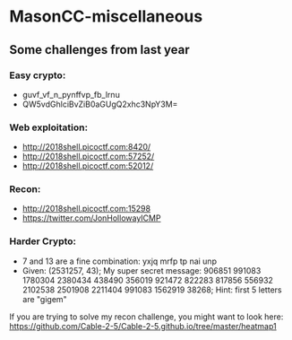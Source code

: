 # MasonCC-miscellaneous
## Some challenges from last year

### Easy crypto:
* guvf_vf_n_pynffvp_fb_lrnu
* QW5vdGhlciBvZiB0aGUgQ2xhc3NpY3M=

### Web exploitation:
* http://2018shell.picoctf.com:8420/
* http://2018shell.picoctf.com:57252/
* http://2018shell.picoctf.com:52012/

### Recon:
* http://2018shell.picoctf.com:15298
* https://twitter.com/JonHollowayICMP

### Harder Crypto:
* 7 and 13 are a fine combination: yxjq mrfp tp nai unp
* Given: (2531257, 43);  My super secret message: 906851 991083 1780304 2380434 438490 356019 921472 822283 817856 556932 2102538 2501908 2211404 991083 1562919 38268;  Hint: first 5 letters are "gigem"

If you are trying to solve my recon challenge, you might want to look here: https://github.com/Cable-2-5/Cable-2-5.github.io/tree/master/heatmap1
